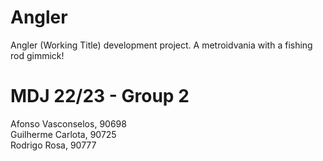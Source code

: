 # Angler
Angler (Working Title) development project. A metroidvania with a fishing rod gimmick!

# MDJ 22/23 - Group 2
Afonso Vasconselos, 90698  
Guilherme Carlota, 90725  
Rodrigo Rosa, 90777
